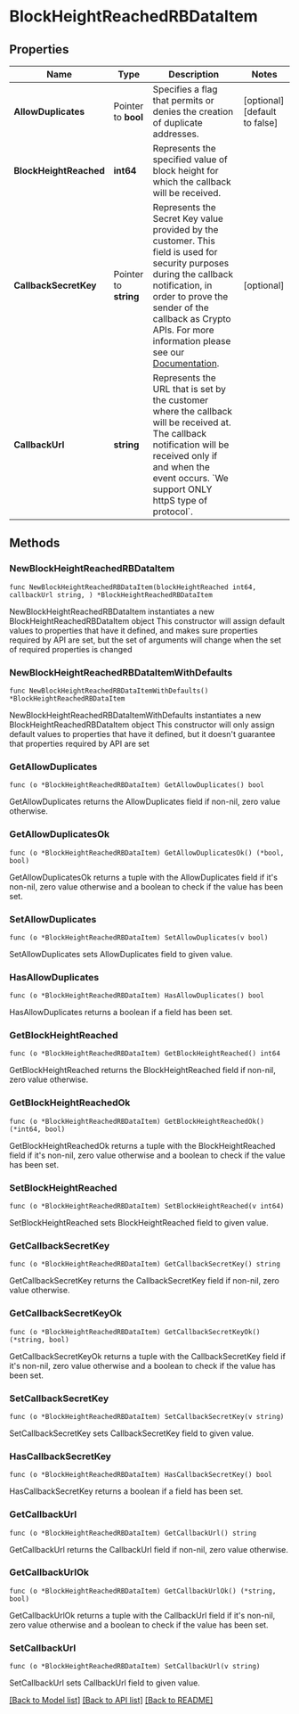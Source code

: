 # BlockHeightReachedRBDataItem

## Properties

Name | Type | Description | Notes
------------ | ------------- | ------------- | -------------
**AllowDuplicates** | Pointer to **bool** | Specifies a flag that permits or denies the creation of duplicate addresses. | [optional] [default to false]
**BlockHeightReached** | **int64** | Represents the specified value of block height for which the callback will be received. | 
**CallbackSecretKey** | Pointer to **string** | Represents the Secret Key value provided by the customer. This field is used for security purposes during the callback notification, in order to prove the sender of the callback as Crypto APIs. For more information please see our [Documentation](https://developers.cryptoapis.io/technical-documentation/general-information/callbacks#callback-security). | [optional] 
**CallbackUrl** | **string** | Represents the URL that is set by the customer where the callback will be received at. The callback notification will be received only if and when the event occurs. &#x60;We support ONLY httpS type of protocol&#x60;. | 

## Methods

### NewBlockHeightReachedRBDataItem

`func NewBlockHeightReachedRBDataItem(blockHeightReached int64, callbackUrl string, ) *BlockHeightReachedRBDataItem`

NewBlockHeightReachedRBDataItem instantiates a new BlockHeightReachedRBDataItem object
This constructor will assign default values to properties that have it defined,
and makes sure properties required by API are set, but the set of arguments
will change when the set of required properties is changed

### NewBlockHeightReachedRBDataItemWithDefaults

`func NewBlockHeightReachedRBDataItemWithDefaults() *BlockHeightReachedRBDataItem`

NewBlockHeightReachedRBDataItemWithDefaults instantiates a new BlockHeightReachedRBDataItem object
This constructor will only assign default values to properties that have it defined,
but it doesn't guarantee that properties required by API are set

### GetAllowDuplicates

`func (o *BlockHeightReachedRBDataItem) GetAllowDuplicates() bool`

GetAllowDuplicates returns the AllowDuplicates field if non-nil, zero value otherwise.

### GetAllowDuplicatesOk

`func (o *BlockHeightReachedRBDataItem) GetAllowDuplicatesOk() (*bool, bool)`

GetAllowDuplicatesOk returns a tuple with the AllowDuplicates field if it's non-nil, zero value otherwise
and a boolean to check if the value has been set.

### SetAllowDuplicates

`func (o *BlockHeightReachedRBDataItem) SetAllowDuplicates(v bool)`

SetAllowDuplicates sets AllowDuplicates field to given value.

### HasAllowDuplicates

`func (o *BlockHeightReachedRBDataItem) HasAllowDuplicates() bool`

HasAllowDuplicates returns a boolean if a field has been set.

### GetBlockHeightReached

`func (o *BlockHeightReachedRBDataItem) GetBlockHeightReached() int64`

GetBlockHeightReached returns the BlockHeightReached field if non-nil, zero value otherwise.

### GetBlockHeightReachedOk

`func (o *BlockHeightReachedRBDataItem) GetBlockHeightReachedOk() (*int64, bool)`

GetBlockHeightReachedOk returns a tuple with the BlockHeightReached field if it's non-nil, zero value otherwise
and a boolean to check if the value has been set.

### SetBlockHeightReached

`func (o *BlockHeightReachedRBDataItem) SetBlockHeightReached(v int64)`

SetBlockHeightReached sets BlockHeightReached field to given value.


### GetCallbackSecretKey

`func (o *BlockHeightReachedRBDataItem) GetCallbackSecretKey() string`

GetCallbackSecretKey returns the CallbackSecretKey field if non-nil, zero value otherwise.

### GetCallbackSecretKeyOk

`func (o *BlockHeightReachedRBDataItem) GetCallbackSecretKeyOk() (*string, bool)`

GetCallbackSecretKeyOk returns a tuple with the CallbackSecretKey field if it's non-nil, zero value otherwise
and a boolean to check if the value has been set.

### SetCallbackSecretKey

`func (o *BlockHeightReachedRBDataItem) SetCallbackSecretKey(v string)`

SetCallbackSecretKey sets CallbackSecretKey field to given value.

### HasCallbackSecretKey

`func (o *BlockHeightReachedRBDataItem) HasCallbackSecretKey() bool`

HasCallbackSecretKey returns a boolean if a field has been set.

### GetCallbackUrl

`func (o *BlockHeightReachedRBDataItem) GetCallbackUrl() string`

GetCallbackUrl returns the CallbackUrl field if non-nil, zero value otherwise.

### GetCallbackUrlOk

`func (o *BlockHeightReachedRBDataItem) GetCallbackUrlOk() (*string, bool)`

GetCallbackUrlOk returns a tuple with the CallbackUrl field if it's non-nil, zero value otherwise
and a boolean to check if the value has been set.

### SetCallbackUrl

`func (o *BlockHeightReachedRBDataItem) SetCallbackUrl(v string)`

SetCallbackUrl sets CallbackUrl field to given value.



[[Back to Model list]](../README.md#documentation-for-models) [[Back to API list]](../README.md#documentation-for-api-endpoints) [[Back to README]](../README.md)


